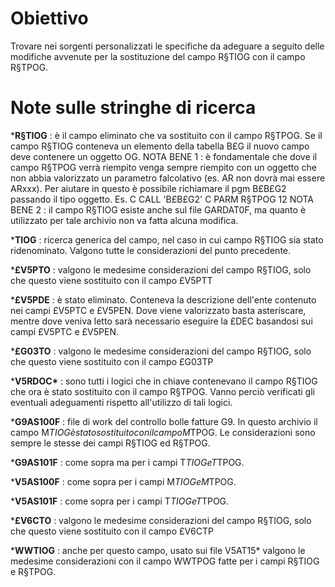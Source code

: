 
# Obiettivo
Trovare nei sorgenti personalizzati le specifiche da adeguare a seguito delle modifiche avvenute per la sostituzione del campo R§TIOG con il campo R§TPOG.

# Note sulle stringhe di ricerca

\***R§TIOG** :  è il campo eliminato che va sostituito con il campo R§TPOG. Se il campo R§TIOG conteneva un elemento della tabella B£G il nuovo campo deve contenere un oggetto OG.
NOTA BENE 1 :  è fondamentale che dove il campo R§TPOG verrà riempito venga sempre riempito  con un oggetto che non abbia valorizzato un parametro falcolativo (es. AR non dovrà mai essere ARxxx). Per aiutare in questo è possibile richiamare il pgm B£B£G2 passando il tipo oggetto. Es.
C                   CALL      'B£B£G2'
C                   PARM                    R§TPOG           12
NOTA BENE 2 :  il campo R§TIOG esiste anche sul file GARDAT0F, ma quanto è utilizzato per tale archivio non va fatta alcuna modifica.

\***TIOG** :  ricerca generica del campo, nel caso in cui campo R§TIOG sia stato ridenominato. Valgono tutte le considerazioni del punto precedente.

\***£V5PTO** :  valgono le medesime considerazioni del campo R§TIOG, solo che questo viene sostituito con il campo £V5PTT

\***£V5PDE** :  è stato eliminato. Conteneva la descrizione dell'ente contenuto nei campi £V5PTC e £V5PEN. Dove viene valorizzato basta asteriscare, mentre dove veniva letto sarà necessario eseguire la £DEC basandosi sui campi £V5PTC e £V5PEN.

\***£G03TO** :  valgono le medesime considerazioni del campo R§TIOG, solo che questo viene sostituito con il campo £G03TP

\***V5RDOC\*** :  sono tutti i logici che in chiave contenevano il campo R§TIOG che ora è stato sostituito con il campo R§TPOG. Vanno perciò verificati gli eventuali adeguamenti rispetto all'utilizzo di tali logici.

\***G9AS100F** :  file di work del controllo bolle fatture G9. In questo archivio il campo M$TIOG è stato sostituito con il campo M$TPOG. Le considerazioni sono sempre le stesse dei campi R§TIOG ed R§TPOG.

\***G9AS101F** :  come sopra ma per i campi T$TIOG e T$TPOG.

\***V5AS100F** :  come sopra per i campi M$TIOG e M$TPOG.

\***V5AS101F** :  come sopra per i campi T$TIOG e T$TPOG.

\***£V6CTO** :  valgono le medesime considerazioni del campo R§TIOG, solo che questo viene sostituito con il campo £V6CTP

\***WWTIOG** :  anche per questo campo, usato sui file V5AT15\* valgono le medesime considerazioni con il campo WWTPOG fatte per i campi R§TIOG e R§TPOG.


